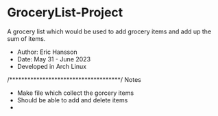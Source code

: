# GroceryList-Project
A grocery list which would be used to add grocery items and add up the sum of items.

* Author: Eric Hansson
* Date: May 31 - June 2023
* Developed in Arch Linux

/*************************************/
                Notes
* Make file which collect the gorcery items
* Should be able to add and delete items
* 
